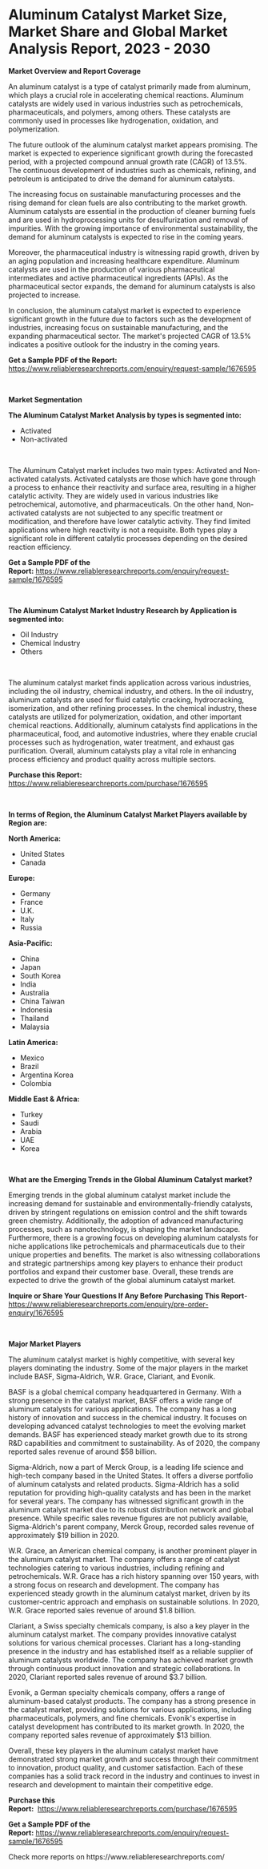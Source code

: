 <p><h1>Aluminum Catalyst Market Size, Market Share and Global Market Analysis Report, 2023 - 2030</h1></p><p><strong>Market Overview and Report Coverage</strong></p>
<p><p>An aluminum catalyst is a type of catalyst primarily made from aluminum, which plays a crucial role in accelerating chemical reactions. Aluminum catalysts are widely used in various industries such as petrochemicals, pharmaceuticals, and polymers, among others. These catalysts are commonly used in processes like hydrogenation, oxidation, and polymerization.</p><p>The future outlook of the aluminum catalyst market appears promising. The market is expected to experience significant growth during the forecasted period, with a projected compound annual growth rate (CAGR) of 13.5%. The continuous development of industries such as chemicals, refining, and petroleum is anticipated to drive the demand for aluminum catalysts. </p><p>The increasing focus on sustainable manufacturing processes and the rising demand for clean fuels are also contributing to the market growth. Aluminum catalysts are essential in the production of cleaner burning fuels and are used in hydroprocessing units for desulfurization and removal of impurities. With the growing importance of environmental sustainability, the demand for aluminum catalysts is expected to rise in the coming years.</p><p>Moreover, the pharmaceutical industry is witnessing rapid growth, driven by an aging population and increasing healthcare expenditure. Aluminum catalysts are used in the production of various pharmaceutical intermediates and active pharmaceutical ingredients (APIs). As the pharmaceutical sector expands, the demand for aluminum catalysts is also projected to increase.</p><p>In conclusion, the aluminum catalyst market is expected to experience significant growth in the future due to factors such as the development of industries, increasing focus on sustainable manufacturing, and the expanding pharmaceutical sector. The market's projected CAGR of 13.5% indicates a positive outlook for the industry in the coming years.</p></p>
<p><strong>Get a Sample PDF of the Report:</strong> <a href="https://www.reliableresearchreports.com/enquiry/request-sample/1676595">https://www.reliableresearchreports.com/enquiry/request-sample/1676595</a></p>
<p>&nbsp;</p>
<p><strong>Market Segmentation</strong></p>
<p><strong>The Aluminum Catalyst Market Analysis by types is segmented into:</strong></p>
<p><ul><li>Activated</li><li>Non-activated</li></ul></p>
<p>&nbsp;</p>
<p><p>The Aluminum Catalyst market includes two main types: Activated and Non-activated catalysts. Activated catalysts are those which have gone through a process to enhance their reactivity and surface area, resulting in a higher catalytic activity. They are widely used in various industries like petrochemical, automotive, and pharmaceuticals. On the other hand, Non-activated catalysts are not subjected to any specific treatment or modification, and therefore have lower catalytic activity. They find limited applications where high reactivity is not a requisite. Both types play a significant role in different catalytic processes depending on the desired reaction efficiency.</p></p>
<p><strong>Get a Sample PDF of the Report:</strong>&nbsp;<a href="https://www.reliableresearchreports.com/enquiry/request-sample/1676595">https://www.reliableresearchreports.com/enquiry/request-sample/1676595</a></p>
<p>&nbsp;</p>
<p><strong>The Aluminum Catalyst Market Industry Research by Application is segmented into:</strong></p>
<p><ul><li>Oil Industry</li><li>Chemical Industry</li><li>Others</li></ul></p>
<p>&nbsp;</p>
<p><p>The aluminum catalyst market finds application across various industries, including the oil industry, chemical industry, and others. In the oil industry, aluminum catalysts are used for fluid catalytic cracking, hydrocracking, isomerization, and other refining processes. In the chemical industry, these catalysts are utilized for polymerization, oxidation, and other important chemical reactions. Additionally, aluminum catalysts find applications in the pharmaceutical, food, and automotive industries, where they enable crucial processes such as hydrogenation, water treatment, and exhaust gas purification. Overall, aluminum catalysts play a vital role in enhancing process efficiency and product quality across multiple sectors.</p></p>
<p><strong>Purchase this Report:</strong>&nbsp; <a href="https://www.reliableresearchreports.com/purchase/1676595">https://www.reliableresearchreports.com/purchase/1676595</a></p>
<p>&nbsp;</p>
<p><strong>In terms of Region, the Aluminum Catalyst Market Players available by Region are:</strong></p>
<p>
    <p> <strong> North America: </strong>
        <ul>
            <li>United States</li>
            <li>Canada</li>
        </ul>
        </p> 
    <p> <strong> Europe: </strong>
        <ul>
            <li>Germany</li>
            <li>France</li>
            <li>U.K.</li>
            <li>Italy</li>
            <li>Russia</li>
        </ul>
        </p> 
    <p> <strong> Asia-Pacific: </strong>
        <ul>
            <li>China</li>
            <li>Japan</li>
            <li>South Korea</li>
            <li>India</li>
            <li>Australia</li>
            <li>China Taiwan</li>
            <li>Indonesia</li>
            <li>Thailand</li>
            <li>Malaysia</li>
        </ul>
        </p> 
    <p> <strong> Latin America: </strong>
        <ul>
            <li>Mexico</li>
            <li>Brazil</li>
            <li>Argentina Korea</li>
            <li>Colombia</li>
        </ul>
        </p> 
    <p> <strong> Middle East & Africa: </strong>
        <ul>
            <li>Turkey</li>
            <li>Saudi</li>
            <li>Arabia</li>
            <li>UAE</li>
            <li>Korea</li>
        </ul>
    </p>
    </p>
<p>&nbsp;</p>
<p><strong>What are the Emerging Trends in the Global Aluminum Catalyst market?</strong></p>
<p><p>Emerging trends in the global aluminum catalyst market include the increasing demand for sustainable and environmentally-friendly catalysts, driven by stringent regulations on emission control and the shift towards green chemistry. Additionally, the adoption of advanced manufacturing processes, such as nanotechnology, is shaping the market landscape. Furthermore, there is a growing focus on developing aluminum catalysts for niche applications like petrochemicals and pharmaceuticals due to their unique properties and benefits. The market is also witnessing collaborations and strategic partnerships among key players to enhance their product portfolios and expand their customer base. Overall, these trends are expected to drive the growth of the global aluminum catalyst market.</p></p>
<p><strong>Inquire or Share Your Questions If Any Before Purchasing This Report</strong>- <a href="https://www.reliableresearchreports.com/enquiry/pre-order-enquiry/1676595">https://www.reliableresearchreports.com/enquiry/pre-order-enquiry/1676595</a></p>
<p>&nbsp;</p>
<p><strong>Major Market Players</strong></p>
<p><p>The aluminum catalyst market is highly competitive, with several key players dominating the industry. Some of the major players in the market include BASF, Sigma-Aldrich, W.R. Grace, Clariant, and Evonik. </p><p>BASF is a global chemical company headquartered in Germany. With a strong presence in the catalyst market, BASF offers a wide range of aluminum catalysts for various applications. The company has a long history of innovation and success in the chemical industry. It focuses on developing advanced catalyst technologies to meet the evolving market demands. BASF has experienced steady market growth due to its strong R&D capabilities and commitment to sustainability. As of 2020, the company reported sales revenue of around $58 billion.</p><p>Sigma-Aldrich, now a part of Merck Group, is a leading life science and high-tech company based in the United States. It offers a diverse portfolio of aluminum catalysts and related products. Sigma-Aldrich has a solid reputation for providing high-quality catalysts and has been in the market for several years. The company has witnessed significant growth in the aluminum catalyst market due to its robust distribution network and global presence. While specific sales revenue figures are not publicly available, Sigma-Aldrich's parent company, Merck Group, recorded sales revenue of approximately $19 billion in 2020.</p><p>W.R. Grace, an American chemical company, is another prominent player in the aluminum catalyst market. The company offers a range of catalyst technologies catering to various industries, including refining and petrochemicals. W.R. Grace has a rich history spanning over 150 years, with a strong focus on research and development. The company has experienced steady growth in the aluminum catalyst market, driven by its customer-centric approach and emphasis on sustainable solutions. In 2020, W.R. Grace reported sales revenue of around $1.8 billion.</p><p>Clariant, a Swiss specialty chemicals company, is also a key player in the aluminum catalyst market. The company provides innovative catalyst solutions for various chemical processes. Clariant has a long-standing presence in the industry and has established itself as a reliable supplier of aluminum catalysts worldwide. The company has achieved market growth through continuous product innovation and strategic collaborations. In 2020, Clariant reported sales revenue of around $3.7 billion.</p><p>Evonik, a German specialty chemicals company, offers a range of aluminum-based catalyst products. The company has a strong presence in the catalyst market, providing solutions for various applications, including pharmaceuticals, polymers, and fine chemicals. Evonik's expertise in catalyst development has contributed to its market growth. In 2020, the company reported sales revenue of approximately $13 billion.</p><p>Overall, these key players in the aluminum catalyst market have demonstrated strong market growth and success through their commitment to innovation, product quality, and customer satisfaction. Each of these companies has a solid track record in the industry and continues to invest in research and development to maintain their competitive edge.</p></p>
<p><strong>Purchase this Report:</strong>&nbsp;&nbsp;<a href="https://www.reliableresearchreports.com/purchase/1676595">https://www.reliableresearchreports.com/purchase/1676595</a></p>
<p></p>
<p><strong>Get a Sample PDF of the Report:</strong>&nbsp;<a href="https://www.reliableresearchreports.com/enquiry/request-sample/1676595">https://www.reliableresearchreports.com/enquiry/request-sample/1676595</a></p>
<p>Check more reports on https://www.reliableresearchreports.com/</p>